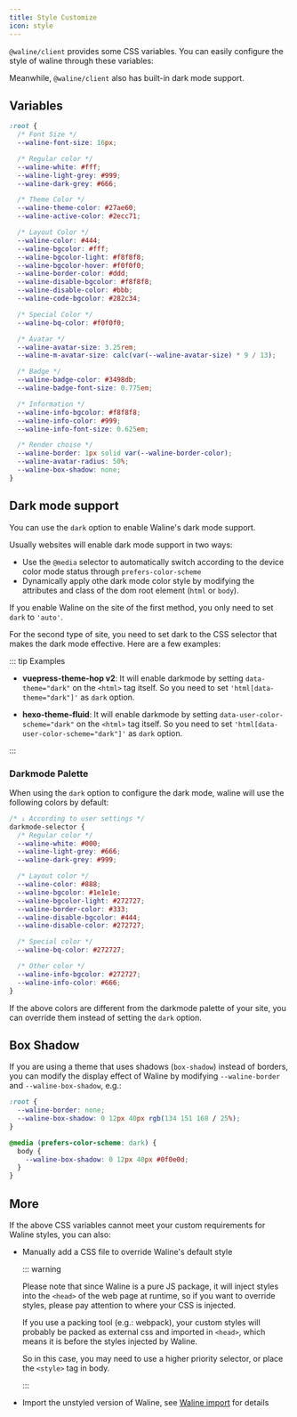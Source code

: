 ```yaml
---
title: Style Customize
icon: style
---
```


`@waline/client` provides some CSS variables. You can easily configure the style of waline through these variables:

Meanwhile, `@waline/client` also has built-in dark mode support.

<!-- more -->

## Variables

```css
:root {
  /* Font Size */
  --waline-font-size: 16px;

  /* Regular color */
  --waline-white: #fff;
  --waline-light-grey: #999;
  --waline-dark-grey: #666;

  /* Theme Color */
  --waline-theme-color: #27ae60;
  --waline-active-color: #2ecc71;

  /* Layout Color */
  --waline-color: #444;
  --waline-bgcolor: #fff;
  --waline-bgcolor-light: #f8f8f8;
  --waline-bgcolor-hover: #f0f0f0;
  --waline-border-color: #ddd;
  --waline-disable-bgcolor: #f8f8f8;
  --waline-disable-color: #bbb;
  --waline-code-bgcolor: #282c34;

  /* Special Color */
  --waline-bq-color: #f0f0f0;

  /* Avatar */
  --waline-avatar-size: 3.25rem;
  --waline-m-avatar-size: calc(var(--waline-avatar-size) * 9 / 13);

  /* Badge */
  --waline-badge-color: #3498db;
  --waline-badge-font-size: 0.775em;

  /* Information */
  --waline-info-bgcolor: #f8f8f8;
  --waline-info-color: #999;
  --waline-info-font-size: 0.625em;

  /* Render choise */
  --waline-border: 1px solid var(--waline-border-color);
  --waline-avatar-radius: 50%;
  --waline-box-shadow: none;
}
```

## Dark mode support

You can use the `dark` option to enable Waline's dark mode support.

Usually websites will enable dark mode support in two ways:

- Use the `@media` selector to automatically switch according to the device color mode status through `prefers-color-scheme`
- Dynamically apply othe dark mode color style by modifying the attributes and class of the dom root element (`html` or `body`).

If you enable Waline on the site of the first method, you only need to set `dark` to `'auto'`.

For the second type of site, you need to set dark to the CSS selector that makes the dark mode effective. Here are a few examples:

::: tip Examples

- **vuepress-theme-hop v2**: It will enable darkmode by setting `data-theme="dark"` on the `<html>` tag itself. So you need to set `'html[data-theme="dark"]'` as `dark` option.

- **hexo-theme-fluid**: It will enable darkmode by setting `data-user-color-scheme="dark"` on the `<html>` tag itself. So you need to set `'html[data-user-color-scheme="dark"]'` as `dark` option.

:::

### Darkmode Palette

When using the `dark` option to configure the dark mode, waline will use the following colors by default:

```css
/* ↓ According to user settings */
darkmode-selector {
  /* Regular color */
  --waline-white: #000;
  --waline-light-grey: #666;
  --waline-dark-grey: #999;

  /* Layout color */
  --waline-color: #888;
  --waline-bgcolor: #1e1e1e;
  --waline-bgcolor-light: #272727;
  --waline-border-color: #333;
  --waline-disable-bgcolor: #444;
  --waline-disable-color: #272727;

  /* Special color */
  --waline-bq-color: #272727;

  /* Other color */
  --waline-info-bgcolor: #272727;
  --waline-info-color: #666;
}
```

If the above colors are different from the darkmode palette of your site, you can override them instead of setting the `dark` option.

## Box Shadow

If you are using a theme that uses shadows (`box-shadow`) instead of borders, you can modify the display effect of Waline by modifying `--waline-border` and `--waline-box-shadow`, e.g.:

```css
:root {
  --waline-border: none;
  --waline-box-shadow: 0 12px 40px rgb(134 151 168 / 25%);
}

@media (prefers-color-scheme: dark) {
  body {
    --waline-box-shadow: 0 12px 40px #0f0e0d;
  }
}
```

## More

If the above CSS variables cannot meet your custom requirements for Waline styles, you can also:

- Manually add a CSS file to override Waline's default style

  ::: warning

  Please note that since Waline is a pure JS package, it will inject styles into the `<head>` of the web page at runtime, so if you want to override styles, please pay attention to where your CSS is injected.

  If you use a packing tool (e.g.: webpack), your custom styles will probably be packed as external css and imported in `<head>`, which means it is before the styles injected by Waline.

  So in this case, you may need to use a higher priority selector, or place the `<style>` tag in body.

  :::

- Import the unstyled version of Waline, see [Waline import](./import.md) for details
